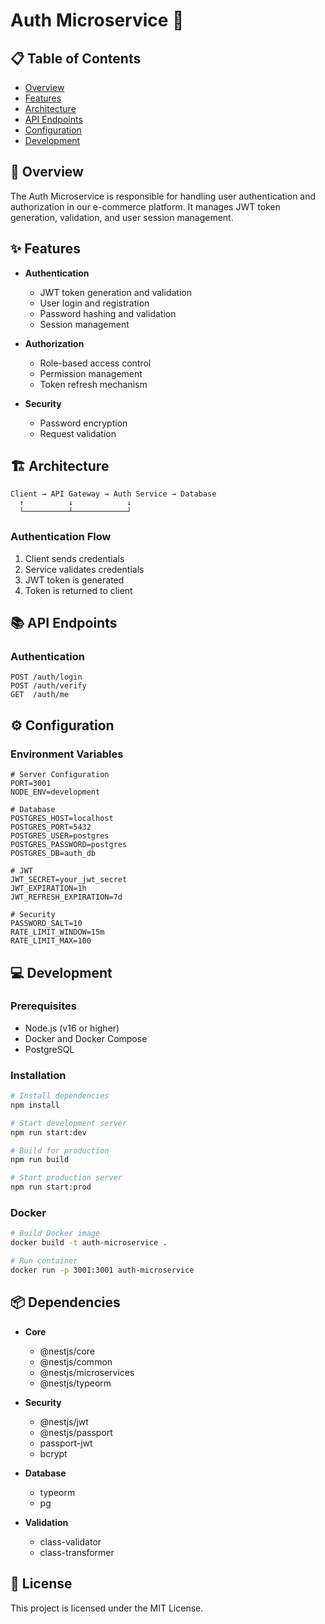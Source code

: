 # Auth Microservice 🔐

## 📋 Table of Contents

- [Overview](#overview)
- [Features](#features)
- [Architecture](#architecture)
- [API Endpoints](#api-endpoints)
- [Configuration](#configuration)
- [Development](#development)

## 🎯 Overview

The Auth Microservice is responsible for handling user authentication and authorization in our e-commerce platform. It manages JWT token generation, validation, and user session management.

## ✨ Features

- **Authentication**

  - JWT token generation and validation
  - User login and registration
  - Password hashing and validation
  - Session management

- **Authorization**

  - Role-based access control
  - Permission management
  - Token refresh mechanism

- **Security**
  - Password encryption
  - Request validation

## 🏗️ Architecture

```
Client → API Gateway → Auth Service → Database
  ↑          ↓            ↓
  └──────────┴────────────┘
```

### Authentication Flow

1. Client sends credentials
2. Service validates credentials
3. JWT token is generated
4. Token is returned to client

## 📚 API Endpoints

### Authentication

```http
POST /auth/login
POST /auth/verify
GET  /auth/me
```

## ⚙️ Configuration

### Environment Variables

```env
# Server Configuration
PORT=3001
NODE_ENV=development

# Database
POSTGRES_HOST=localhost
POSTGRES_PORT=5432
POSTGRES_USER=postgres
POSTGRES_PASSWORD=postgres
POSTGRES_DB=auth_db

# JWT
JWT_SECRET=your_jwt_secret
JWT_EXPIRATION=1h
JWT_REFRESH_EXPIRATION=7d

# Security
PASSWORD_SALT=10
RATE_LIMIT_WINDOW=15m
RATE_LIMIT_MAX=100
```

## 💻 Development

### Prerequisites

- Node.js (v16 or higher)
- Docker and Docker Compose
- PostgreSQL

### Installation

```bash
# Install dependencies
npm install

# Start development server
npm run start:dev

# Build for production
npm run build

# Start production server
npm run start:prod
```

### Docker

```bash
# Build Docker image
docker build -t auth-microservice .

# Run container
docker run -p 3001:3001 auth-microservice
```

## 📦 Dependencies

- **Core**

  - @nestjs/core
  - @nestjs/common
  - @nestjs/microservices
  - @nestjs/typeorm

- **Security**

  - @nestjs/jwt
  - @nestjs/passport
  - passport-jwt
  - bcrypt

- **Database**

  - typeorm
  - pg

- **Validation**
  - class-validator
  - class-transformer

## 📝 License

This project is licensed under the MIT License.
